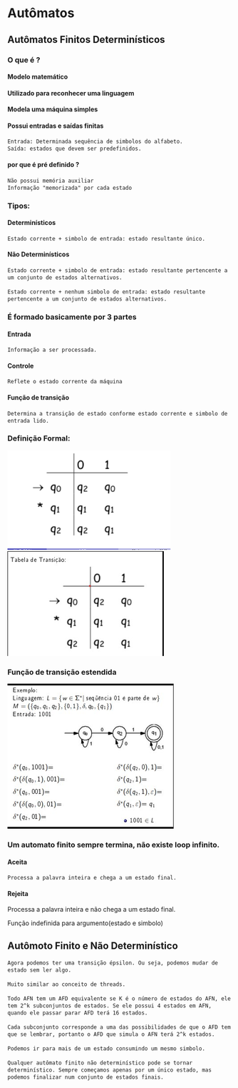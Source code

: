 # Autômatos

## Autômatos Finitos Determinísticos

### O que é ?

#### Modelo matemático

#### Utilizado para reconhecer uma linguagem

#### Modela uma máquina simples

#### Possui entradas e saídas finitas

    Entrada: Determinada sequência de simbolos do alfabeto.
    Saída: estados que devem ser predefinidos.

#### por que é pré definido ?

    Não possui memória auxiliar
    Informação "memorizada" por cada estado

### Tipos:

#### Determinísticos

    Estado corrente + simbolo de entrada: estado resultante único.

#### Não Determinísticos

    Estado corrente + simbolo de entrada: estado resultante pertencente a um conjunto de estados alternativos.

    Estado corrente + nenhum simbolo de entrada: estado resultante pertencente a um conjunto de estados alternativos.

### É formado basicamente por 3 partes

#### Entrada

    Informação a ser processada.

#### Controle

    Reflete o estado corrente da máquina

#### Função de transição

    Determina a transição de estado conforme estado corrente e simbolo de entrada lido.

### Definição Formal:

<img src="Imagens/picture1.png" alt="Formula" />

<img src="Imagens/picutre2.png" alt="Tabela verdade" />



### Função de transição estendida

<img src="Imagens/picture3.png" alt="Consumo palavra" />

### Um  automato finito sempre termina, não existe loop infinito.

#### Aceita

    Processa a palavra inteira e chega a um estado final.

#### Rejeita

   Processa a palavra inteira e não chega a um estado final.
   
  Função indefinida para argumento(estado e simbolo)

## Autômoto Finito e Não Determinístico 

    Agora podemos ter uma transição épsilon. Ou seja, podemos mudar de estado sem ler algo.

    Muito similar ao conceito de threads.

    Todo AFN tem um AFD equivalente se K é o número de estados do AFN, ele tem 2^k subconjuntos de estados. Se ele possui 4 estados em AFN, quando ele passar parar AFD terá 16 estados.

    Cada subconjunto corresponde a uma das possibilidades de que o AFD tem que se lembrar, portanto o AFD que simula o AFN terá 2^k estados.

    Podemos ir para mais de um estado consumindo um mesmo simbolo.

    Qualquer autômato finito não determinístico pode se tornar determinístico. Sempre começamos apenas por um único estado, mas podemos finalizar num conjunto de estados finais.




